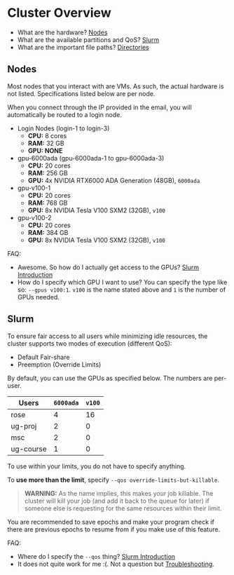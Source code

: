 # Cluster Overview

- What are the hardware? [Nodes](#Nodes)
- What are the available partitions and QoS? [Slurm](#Slurm)
- What are the important file paths? [Directories](#Directories)

## Nodes

Most nodes that you interact with are VMs. As such, the actual hardware is not
listed. Specifications listed below are per node.

When you connect through the IP provided in the email, you will automatically be
routed to a login node.

- Login Nodes (login-1 to login-3)
  - **CPU:** 8 cores
  - **RAM:** 32 GB
  - **GPU: NONE**
- gpu-6000ada (gpu-6000ada-1 to gpu-6000ada-3)
  - **CPU:** 20 cores
  - **RAM:** 256 GB
  - **GPU:** 4x NVIDIA RTX6000 ADA Generation (48GB), `6000ada`
- gpu-v100-1
  - **CPU:** 20 cores
  - **RAM:** 768 GB
  - **GPU:** 8x NVIDIA Tesla V100 SXM2 (32GB), `v100`
- gpu-v100-2
  - **CPU:** 20 cores
  - **RAM:** 384 GB
  - **GPU:** 8x NVIDIA Tesla V100 SXM2 (32GB), `v100`

FAQ:
- Awesome. So how do I actually get access to the GPUs?
  [Slurm Introduction](slurm.md)
- How do I specify which GPU I want to use?
  You can specify the type like so: `--gpus v100:1`. `v100` is the name stated
  above and `1` is the number of GPUs needed.

## Slurm

To ensure fair access to all users while minimizing idle resources, the cluster
supports two modes of execution (different QoS):

- Default Fair-share
- Preemption (Override Limits)

By default, you can use the GPUs as specified below. The numbers are per-user.

| Users     | `6000ada` | `v100` |
|-----------|-----------|--------|
| rose      | 4         | 16     |
| ug-proj   | 2         | 0      |
| msc       | 2         | 0      |
| ug-course | 1         | 0      |

To use within your limits, you do not have to specify anything.

To **use more than the limit**, specify `--qos override-limits-but-killable`.

> **WARNING:** As the name implies, this makes your job killable. The cluster
> will kill your job (and add it back to the queue for later) if someone else is
> requesting for the same resources within their limit.

You are recommended to save epochs and make your program check if there are
previous epochs to resume from if you make use of this feature.

FAQ:
- Where do I specify the `--qos` thing? [Slurm Introduction](slurm.md)
- It does not quite work for me :(.
  Not a question but [Troubleshooting](troubleshooting.md).
